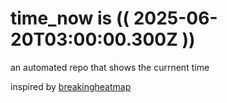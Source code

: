 # time_now is (( 2025-06-20T03:00:00.300Z ))

an automated repo that shows the currnent time

inspired by [breakingheatmap](https://github.com/breakingheatmap/breakingheatmap)
